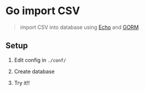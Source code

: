# Go import CSV

> import CSV into database using [Echo](https://echo.labstack.com/) and [GORM](http://gorm.io/)

## Setup

1. Edit config in `./conf/`

2. Create database

3. Try it!!